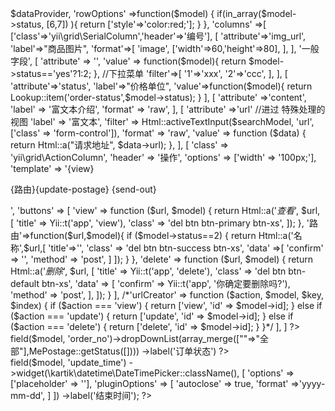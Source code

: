 <?php

\yii\grid\GridView::widget([
   'dataProvider' =>$dataProvider,
   'rowOptions' =>function($model) {
     if(in_array($model->status, [6,7]) ){
         return ['style'=>'color:red;'];
     }
   },
   'columns' =>[
      ['class'=>'yii\grid\SerialColumn','header'=>'编号'],
      [
          'attribute'=>'img_url',
          'label'=>"商品图片",
          'format'=>[
              'image',
              ['width'=>60,'height'=>80],
          ],
      ],
      '一般字段',
      [
          'attribute' => '',
          'value' => function($model){
              return $model->status=='yes'?1:2;
          },
          //下拉菜单
          'filter'=>[
            '1'=>'xxx',
            '2'=>'ccc',
          ],
      ],
      [
         'attribute'=>'status',
         'label'=>"价格单位",
         'value'=>function($model){
               return Lookup::item('order-status',$model->status);
         }
      ],
      [
          'attribute' =>'content',
          'label' => '富文本介绍',
          'format' => 'raw',
      ],
      [
          'attribute' =>'url' //进过  特殊处理的视图
          'label' => '富文本',
          'filter' => Html::activeTextInput($searchModel, 'url', ['class' => 'form-control']),
          'format' => 'raw',
          'value' => function ($data) {
              return Html::a("请求地址", $data->url);
          },
      ],
      [
          'class' => 'yii\grid\ActionColumn',
          'header' => '操作',
          'options' => ['width' => '100px;'],
          'template' => '{view}<p> {路由}{update-postage} {send-out}</p> ',
          'buttons' => [
              'view' => function ($url, $model) {
                  return Html::a('<i class="fa fa-edit">查看</i>', $url, [
                      'title' => Yii::t('app', 'view'),
                      'class' => 'del btn btn-primary btn-xs',
                  ]);
              },
              '路由'=>function($url,$model){
              if ($model->status==2) {
                  return Html::a('名称',$url,[
                      'title'=>'',
                      'class' => 'del btn btn-success btn-xs',
                      'data' =>[
                        'confirm' => '',
                        'method' => 'post',
                      ]
                  ]);
              }

              },
              'delete' => function ($url, $model) {
                  return Html::a('<i class="fa fa-close">删除</i>', $url, [
                      'title' => Yii::t('app', 'delete'),
                      'class' => 'del btn btn-default btn-xs',
                      'data' => [
                          'confirm' => Yii::t('app', '你确定要删除吗?'),
                          'method' => 'post',
                      ],
                  ]);
              }
          ],
          /*'urlCreator' => function ($action, $model, $key, $index) {
          if ($action === 'view') {
          return ['view', 'id' => $model->id];
          } else if ($action === 'update') {
          return ['update', 'id' => $model->id];
          } else if ($action === 'delete') {
          return ['delete', 'id' => $model->id];
          }
          }*/
      ],


   ]

?>
<!-- _search 重写 -->
<div class="row">
    <div class="col-md-4">
        <?= $form->field($model, 'order_no')->dropDownList(array_merge([""=>"全部"],MePostage::getStatus([]))) ->label('订单状态') ?>
    </div>
    <div class="col-md-4">
      <?= $form
          ->field($model, 'update_time')
          ->widget(\kartik\datetime\DateTimePicker::className(), [
              'options' => ['placeholder' => ''],
              'pluginOptions' => [
                'autoclose' => true,
                'format' =>'yyyy-mm-dd',
               ]
            ])
          ->label('结束时间');
        ?>
      </div>
</div>
